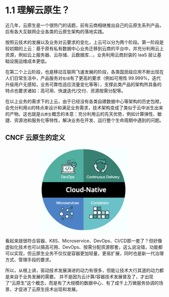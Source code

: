 # 1.1 理解云原生？

近几年，云原生是一个很热门的话题，前有云商相继推出自己的云原生系列产品，后有各大互联网企业各类的云原生架构的落地实践。


按照云技术的发展以及业务对云要求的变化，上云可以分为两个阶段。第一阶段是较初期的上云：基于原有私有数据中心业务迁移到云商的平台中，并充分利用云上资源，例如云上服务器、云存储、云数据库...，业务利用云商封装的 IaaS 层让基础设施运维成本更低。

在第二个上云阶段，也是移动互联网飞速发展的阶段，各类国民级应用不断出现在人们日常生活中，产品服务对`在线`有了更高的要求（例如可用性 99.999%，迭代升级用户无感知，业务可靠性适应流量变化等等），支撑此类产品的架构所具备的特点也要求诸如：高可用、快速迭代/交付、资源按需分配等。

在以上业务的需求下的上云，由于已经没有各类自建数据中心等架构的历史包袱，会充分利用`云`的特点来设计和满足业务需求，技术架构变成了类似于云中派生出来的产物。这也就是`云原生`概念的本意：充分利用云的先天优势，例如计算弹性、敏捷、资源池和服务化等特性，解决业务在开发、运行整个生命周期中遇到的问题。

## CNCF 云原生的定义

<div  align="center">
	<img src="../assets/cloud-native.png" width = "280"  align=center />
</div>


看起来就很符合容器、K8S、Microservice、DevOps、CI/CD那一套了？但好像虚拟化技术也可以搞高可用、DevOps、按需分配资源那套，这么说没错，功能都可以实现，但云原生业务不仅仅是容器更加轻量，更易扩展，同时也是新一代治理方式、管理手段的要求。


所以，从根上讲，驱动技术发展演进的动力有很多，但能让技术大行其道的动力都是来自于业务发展的需要。
并不是因为云计算/容器技术发展普及了，才出现了“云原生”这个概念，而是有了大规模的数据中心、有了成千上万微服务协调的场景，才促进了云原生技术出现和发展。

